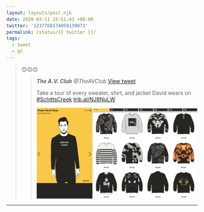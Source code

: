 ```yaml
---
layout: layouts/post.njk
date: 2020-03-11 15:51:43 +00:00
twitter: '1237768174059139073'
permalink: /status/{{ twitter }}/
tags: 
  - tweet
  - qt
---
```


> 😊😊😊 
> 
> > <cite>**The A.V. Club** @TheAVClub</cite> [View tweet](https://twitter.com/TheAVClub/status/1237103379391950848)
> > 
> > Take a tour of every sweater, shirt, and jacket David wears on [#SchittsCreek](https://twitter.com/hashtag/SchittsCreek) [trib.al/NJ8NuLW](https://trib.al/NJ8NuLW)
> > 
> > ![](/img/_qt/ESsS95lXYAAax8M.jpg)

---
